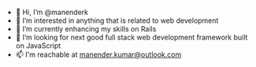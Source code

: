 - 👋 Hi, I’m @manenderk
- 👀 I’m interested in anything that is related to web development
- 🌱 I’m currently enhancing my skills on Rails
- 💞️ I’m looking for next good full stack web development framework built on JavaScript
- 📫 I'm reachable at manender.kumar@outlook.com

<!---
manenderk/manenderk is a ✨ special ✨ repository because its `README.md` (this file) appears on your GitHub profile.
You can click the Preview link to take a look at your changes.
--->
